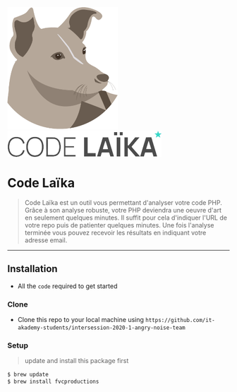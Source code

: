 <img src="public/images/laika.png" width="250" style="object-fit:cover;"/>
<img src="public/images/logodark.png" />

# Code Laïka

> Code Laïka est un outil vous permettant d'analyser votre code PHP. Grâce à son analyse robuste, votre PHP deviendra une oeuvre d'art en seulement quelques minutes. Il suffit pour cela d'indiquer l'URL de votre repo puis de patienter quelques minutes. Une fois l'analyse terminée vous pouvez recevoir les résultats en indiquant votre adresse email. 

---

## Installation

- All the `code` required to get started

### Clone

- Clone this repo to your local machine using `https://github.com/it-akademy-students/intersession-2020-1-angry-noise-team`

### Setup

> update and install this package first

```shell
$ brew update
$ brew install fvcproductions
```
